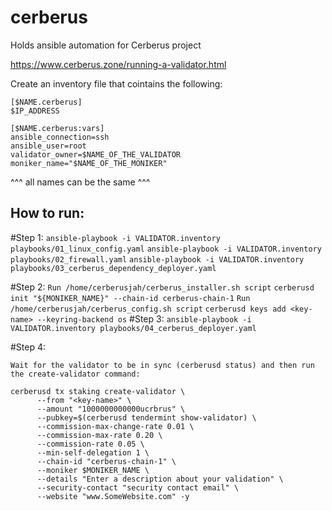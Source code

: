 # cerberus
Holds ansible automation for Cerberus project 

https://www.cerberus.zone/running-a-validator.html

Create an inventory file that cointains the following:

```
[$NAME.cerberus]
$IP_ADDRESS

[$NAME.cerberus:vars]
ansible_connection=ssh
ansible_user=root
validator_owner=$NAME_OF_THE_VALIDATOR
moniker_name="$NAME_OF_THE_MONIKER"
```
^^^ all names can be the same ^^^

## How to run:

#Step 1: 
    `ansible-playbook -i VALIDATOR.inventory playbooks/01_linux_config.yaml`
    `ansible-playbook -i VALIDATOR.inventory playbooks/02_firewall.yaml`
    `ansible-playbook -i VALIDATOR.inventory playbooks/03_cerberus_dependency_deployer.yaml`

#Step 2:
    `Run /home/cerberusjah/cerberus_installer.sh script`
    `cerberusd init "${MONIKER_NAME}" --chain-id cerberus-chain-1`
    `Run /home/cerberusjah/cerberus_config.sh script`
    `cerberusd keys add <key-name> --keyring-backend os`
#Step 3:
    `ansible-playbook -i VALIDATOR.inventory playbooks/04_cerberus_deployer.yaml`

#Step 4:

`Wait for the validator to be in sync (cerberusd status) and then run the create-validator command:`

```
cerberusd tx staking create-validator \
      --from "<key-name>" \
      --amount "1000000000000ucrbrus" \
      --pubkey=$(cerberusd tendermint show-validator) \
      --commission-max-change-rate 0.01 \
      --commission-max-rate 0.20 \
      --commission-rate 0.05 \
      --min-self-delegation 1 \
      --chain-id "cerberus-chain-1" \
      --moniker $MONIKER_NAME \
      --details "Enter a description about your validation" \
      --security-contact "security contact email" \
      --website "www.SomeWebsite.com" -y
```